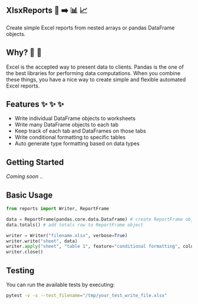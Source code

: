 ## XlsxReports  🐼 ➡️ 📊 📈

Create simple Excel reports from nested arrays or pandas DataFrame objects.

## Why? 🤔 💭 

Excel is the accepted way to present data to clients. Pandas is the one of the best libraries for performing data computations. When you combine these things, you have a nice way to create simple and flexible automated Excel reports. 

## Features ✨ ✨ ✨

* Write individual DataFrame objects to worksheets
* Write many DataFrame objects to each tab
* Keep track of each tab and DataFrames on those tabs
* Write conditional formatting to specific tables
* Auto generate type formatting based on data types

## Getting Started 

_Coming soon .._

## Basic Usage 

```python
from reports import Writer, ReportFrame

data = ReportFrame(pandas.core.data.Dataframe) # create ReportFrame object
data.totals() # add totals row to ReportFrame object

writer = Writer("filename.xlsx", verbose=True)
writer.write("sheet", data)
writer.apply("sheet", "table 1", feature="conditional formatting", column="spend", type="data_bar")
writer.close()
```

## Testing 

You can run the available tests by executing:

```bash
pytest -v -s --test_filename="/tmp/your_test_write_file.xlsx"
```


